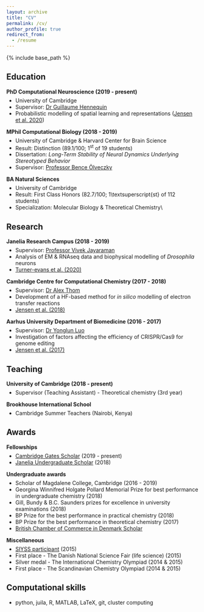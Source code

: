 ```yaml
---
layout: archive
title: "CV"
permalink: /cv/
author_profile: true
redirect_from:
  - /resume
---
```


{% include base_path %}

## Education

<p style="padding-bottom:-8px; margin-bottom:-8px"> <b>PhD Computational Neuroscience (2019 - present)</b> </p>

- University of Cambridge
- Supervisor: <a class="cv" href="https://ghennequin.github.io/">Dr Guillaume Hennequin</a>
- Probabilistic modelling of spatial learning and representations (<a class="cv" href="https://krisjensen.github.io//files/mgplvm.pdf">Jensen et al. 2020</a>)

<p style="padding-bottom:-8px; margin-bottom:-8px"> <b>MPhil Computational Biology (2018 - 2019)</b> </p>

- University of Cambridge & Harvard Center for Brain Science
- Result: Distinction (89.1/100; 1<sup>st</sup> of 19 students)
- Dissertation: <i>Long-Term Stability of Neural Dynamics Underlying Stereotyped Behavior</i>
- Supervisor: <a class="cv" href="https://olveczkylab.oeb.harvard.edu/">Professor Bence Ölveczky</a>

<p style="padding-bottom:-8px; margin-bottom:-8px"> <b>BA Natural Sciences</b> </p>

- University of Cambridge
- Result: First Class Honors (82.7/100; 1\textsuperscript{st} of 112 students)
- Specialization: Molecular Biology & Theoretical Chemistry\\

## Research

<p style="padding-bottom:-8px; margin-bottom:-8px"> <b>Janelia Research Campus (2018 - 2019)</b> </p>

- Supervisor: <a class="cv" href="https://www.janelia.org/lab/jayaraman-lab">Professor Vivek Jayaraman</a>
- Analysis of EM & RNAseq data and biophysical modelling of <i>Drosophila</i> neurons
- <a class="cv" href="https://krisjensen.github.io//files/cx.pdf">Turner-evans et al. (2020)</a>

<p style="padding-bottom:-8px; margin-bottom:-8px"> <b>Cambridge Centre for Computational Chemistry (2017 - 2018)</b> </p>

- Supervisor: <a class="cv" href="https://www.ch.cam.ac.uk/group/thom/dr-alex-thom">Dr Alex Thom</a>
- Development of a HF-based method for <i>in silico</i> modelling of electron transfer reactions
- <a class="cv" href="https://krisjensen.github.io//files/ET.pdf">Jensen et al. (2018)</a>

<p style="padding-bottom:-8px; margin-bottom:-8px"> <b>Aarhus University Department of Biomedicine (2016 - 2017)</b> </p>

- Supervisor: <a class="cv" href="https://pure.au.dk/portal/en/persons/yonglun-luo(0ede9a3b-a5fc-48be-a214-5c67e5df02db).html">Dr Yonglun Luo</a>
- Investigation of factors affecting the efficiency of CRISPR/Cas9 for genome editing
- <a class="cv" href="https://krisjensen.github.io//files/crispr.pdf">Jensen et al. (2017)</a>

## Teaching

<p style="padding-bottom:-8px; margin-bottom:-8px"> <b>University of Cambridge (2018 - present)</b> </p>

- Supervisor (Teaching Assistant) - Theoretical chemistry (3rd year)

<p style="padding-bottom:-8px; margin-bottom:-8px"> <b>Brookhouse International School</b> </p>

- Cambridge Summer Teachers (Nairobi, Kenya)

## Awards

<p style="padding-bottom:-8px; margin-bottom:-8px"> <b>Fellowships</b> </p>

- <a class="cv" href="https://www.gatescambridge.org/members-area/connect/directory/scholar/16672">Cambridge Gates Scholar</a> (2019 - present)
- <a class="cv" href="https://www.janelia.org/you-janelia/students-postdocs/undergraduate-scholars-program">Janelia Undergraduate Scholar</a> (2018)

<p style="padding-bottom:-8px; margin-bottom:-8px"> <b>Undergraduate awards</b> </p>

- Scholar of Magdalene College, Cambridge (2016 - 2019)
- Georgina Winnifred Holgate Pollard Memorial Prize for best performance in undergraduate chemistry (2018)
- Gill, Bundy & B.C. Saunders prizes for excellence in university examinations (2018)
- BP Prize for the best performance in practical chemistry (2018)
- BP Prize for the best performance in theoretical chemistry (2017)
- <a class="cv" href="http://www.bccd.dk/?pageid=62&menuid=69&languageid=0">British Chamber of Commerce in Denmark Scholar</a>

<p style="padding-bottom:-8px; margin-bottom:-8px"> <b>Miscellaneous</b> </p>

- <a class="cv" href="https://ungaforskare.se/siyss/">SIYSS participant</a> (2015)
- First place - The Danish National Science Fair (life science) (2015)
- Silver medal - The International Chemistry Olympiad (2014 & 2015)
- First place - The Scandinavian Chemistry Olympiad (2014 & 2015)

## Computational skills

- python, juila, R, MATLAB, LaTeX, git, cluster computing
